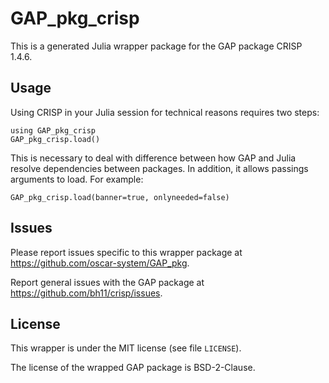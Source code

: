 # GAP_pkg_crisp

This is a generated Julia wrapper package for the GAP package CRISP 1.4.6.

## Usage

Using CRISP in your Julia session for technical reasons requires two steps:

    using GAP_pkg_crisp
    GAP_pkg_crisp.load()

This is necessary to deal with difference between how GAP and Julia
resolve dependencies between packages. In addition, it allows passings
arguments to load. For example:

    GAP_pkg_crisp.load(banner=true, onlyneeded=false)

## Issues

Please report issues specific to this wrapper package at <https://github.com/oscar-system/GAP_pkg>.

Report general issues with the GAP package at <https://github.com/bh11/crisp/issues>.

## License

This wrapper is under the MIT license (see file `LICENSE`).

The license of the wrapped GAP package is BSD-2-Clause.
